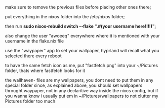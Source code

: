 make sure to remove the previous files before placing other ones there;

put everything in the nixos folder into the /etc/nixos folder;

then run **sudo nixos-rebuild switch --flake ".#(your username here!!!!)"**;

also change the user "awoeeq" everywhere where it is mentioned with your username in the flake.nix file

use the "waypaper" app to set your wallpaper, hyprland will recall what you selected there every reboot

to have the same fetch icon as me, put "fastfetch.png" into your ~/Pictures folder, thats where fastfetch looks for it 

the wallhaven- files are my wallpapers, you dont need to put them in any special folder since, as explained above, you should set wallpapers throught waypaper, not in any declaritive way inside the nixos config, but if you wanna know i usually put em in ~/Pictures/wallpapers to not clutter my Pictures folder too much
